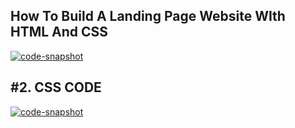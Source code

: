 <h2>How To Build A Landing Page Website WIth HTML And CSS</h2>

<a href="https://ibb.co/QMnQfCW"><img src="https://i.ibb.co/JH2tKyY/code-snapshot.png" alt="code-snapshot" border="0" /></a>

<h2>#2. CSS CODE</h2>
<a href="https://ibb.co/zZ32Ndr"><img src="https://i.ibb.co/9Wx4GPN/code-snapshot.png" alt="code-snapshot" border="0" /></a>
